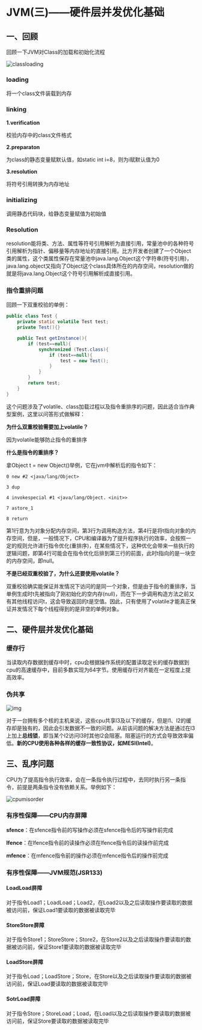 # JVM(三)——硬件层并发优化基础

## 一、回顾

回顾一下JVM对Class的加载和初始化流程

![classloading](http://kyle-pic.oss-cn-hangzhou.aliyuncs.com/img/classloading.jpg)

### loading

将一个class文件装载到内存

### linking

**1.verification**

校验内存中的class文件格式

**2.preparaton**

为class的静态变量赋默认值，如static int i=8，则为i赋默认值为0

**3.resolution**

将符号引用转换为内存地址

### initializing

调用静态代码块，给静态变量赋值为初始值



### Resolution

resolution能将类、方法、属性等符号引用解析为直接引用，常量池中的各种符号引用解析为指针、偏移量等内存地址的直接引用。比方开发者创建了一个Object类的属性，这个类属性保存在常量池中java.lang.Object这个字符串(符号引用)，java.lang.object又指向了Object这个class具体所在的内存空间，resolution做的就是将java.lang.Object这个符号引用解析成直接引用。



### 指令重排问题

回顾一下双重校验的单例：

```java
public class Test {
    private static volatile Test test;
    private Test(){}

    public Test getInstance(){
        if (test==null){
            synchronized (Test.class){
                if (test==null){
                    test = new Test();
                }
            }
        }
        return test;
    }
}
```

这个问题涉及了volatile、class加载过程以及指令重排序的问题，因此适合当作典型案例，这里以问答形式做解释：

**为什么双重校验需要加上volatile？**

因为volatile能够防止指令的重排序

**什么是指令的重排序？**

拿Object t = new Object()举例，它在jvm中解析后的指令如下：

```
0 new #2 <java/lang/Object>

3 dup

4 invokespecial #1 <java/lang/Object. <init>>

7 astore_1

8 return
```

第1行意为为对象分配内存空间，第3行为调用构造方法，第4行是将t指向对象的内存空间，但是，一般情况下，CPU和编译器为了提升程序执行的效率，会按照一定的规则允许进行指令优化(重排序)，在某些情况下，这种优化会带来一些执行的逻辑问题，即第4行可能会在指令优化后排到第三行的前面，此时t指向的是一块空的内存空间，即null。

**不是已经双重校验了，为什么还要使用volatile？**

双重校验确实能保证并发情况下访问的是同一个对象，但是由于指令的重排序，当单例生成时t先被指向了刚初始化的空内存(null)，而在下一步调用构造方法之前又有其他线程访问t，这会导致返回的t是空值。因此，只有使用了volatile才能真正保证并发情况下每个线程得到的是非空的单例对象。



## 二、硬件层并发优化基础

### 缓存行

当读取内存数据到缓存中时，cpu会根据操作系统的配置读取定长的缓存数据到cpu的高速缓存中，目前多数实现为64字节。使用缓存行对齐能在一定程度上提高效率。

### 伪共享

![img](http://www.kylescloud.top/site/pic/falseshare.jpg)

对于一台拥有多个核的主机来说，这些cpu共享l3及以下的缓存，但是l1、l2的缓存却是独有的，因此会引发数据不一致的问题。从前该问题的解决方法是通过在l3上加上**总线锁**，即当某个l2访问l3时其他l2会阻塞。阻塞运行的方式会导致效率偏低。**新的CPU使用各种各样的缓存一致性协议，如MESI(Intel)**。



## 三、乱序问题

CPU为了提高指令执行效率，会在一条指令执行过程中，去同时执行另一条指令，前提是两条指令没有依赖关系。举例如下：

![cpumisorder](http://kyle-pic.oss-cn-hangzhou.aliyuncs.com/img/cpumisorder.jpg)



### 有序性保障——CPU内存屏障

**sfence**：在sfence指令前的写操作必须在sfence指令后的写操作前完成

**lfence**：在lfence指令前的读操作必须在lfence指令后的读操作前完成

**mfence**：在mfence指令前的操作必须在mfence指令后的操作前完成



### 有序性保障——JVM规范(JSR133)

#### LoadLoad屏障

对于指令Load1；LoadLoad；Load2，在Load2以及之后读取操作要读取的数据被访问前，保证Load1要读取的数据被读取完毕

#### StoreStore屏障

对于指令Store1；StoreStore；Store2，在Store2以及之后读取操作要读取的数据被访问前，保证Store1要读取的数据被读取完毕

#### LoadStore屏障

对于指令Load；LoadStore；Store，在Store以及之后读取操作要读取的数据被访问前，保证Load要读取的数据被读取完毕

#### SotrLoad屏障

对于指令Store；StoreLoad；Load，在Load以及之后读取操作要读取的数据被访问前，保证Store要读取的数据被读取完毕